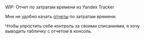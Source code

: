WIP: Отчет по затратам времени из Yandex Tracker

Мне не удобно качать [отчеты](https://yandex.ru/support/tracker/ru/manager/statistics#section_uxt_3ft_xz) по затратам времени.

Чтобы упростить себе контроль за своими списаниями,
я хочу выводить табличку с отчетом в консоль.
